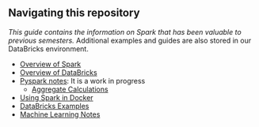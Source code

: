 ## Navigating this repository

_This guide contains the information on Spark that has been valuable to previous semesters._  Additional examples and guides are also stored in our DataBricks environment.

- [Overview of Spark](spark_overview.md)
- [Overview of DataBricks](databricks/readme.md)
- [Pyspark notes](pyspark.md): It is a work in progress
    - [Aggregate Calculations](aggregate_calculations.md)
- [Using Spark in Docker](configuration_docker.md)
- [DataBricks Examples](databricks/readme.md)
- [Machine Learning Notes](machine_learning/README.md)

